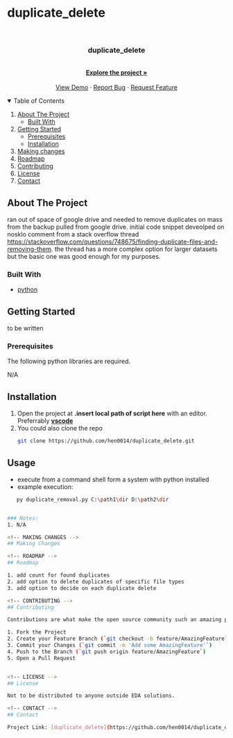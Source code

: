 # duplicate_delete
<!-- PROJECT LOGO -->
<br />
<p align="center">

  <h3 align="center">duplicate_delete</h3>

  <p align="center">
    <br />
    <a href="https://github.com/hen0014/duplicate_delete"><strong>Explore the project »</strong></a>
    <br />
    <br />
    <a href="https://github.com/hen0014/duplicate_delete">View Demo</a>
    ·
    <a href="https://github.com/hen0014/duplicate_delete/issues">Report Bug</a>
    ·
    <a href="https://github.com/hen0014/duplicate_delete/issues">Request Feature</a>
  </p>
</p>


<!-- TABLE OF CONTENTS -->
<details open="open">
  <summary>Table of Contents</summary>
  <ol>
    <li>
      <a href="#about-the-project">About The Project</a>
      <ul>
        <li><a href="#built-with">Built With</a></li>
      </ul>
    </li>
    <li>
      <a href="#getting-started">Getting Started</a>
      <ul>
        <li><a href="#prerequisites">Prerequisites</a></li>
        <li><a href="#installation">Installation</a></li>
      </ul>
    </li>
    <li><a href="#making-changes">Making changes</a></li>
    <li><a href="#roadmap">Roadmap</a></li>
    <li><a href="#contributing">Contributing</a></li>
    <li><a href="#license">License</a></li>
    <li><a href="#contact">Contact</a></li>
  </ol>
</details>



<!-- ABOUT THE PROJECT -->
## About The Project

ran out of space of google drive and needed to remove duplicates on mass from the backup pulled from google drive. initial code snippet deveolped on nosklo comment from a stack overflow thread https://stackoverflow.com/questions/748675/finding-duplicate-files-and-removing-them. the thread has a more complex option for larger datasets but the basic one was good enough for my purposes.

### Built With

* [python](https://www.python3.org)

<!-- GETTING STARTED -->
## Getting Started

to be written

### Prerequisites

The following python libraries are required.

N/A

## Installation

1. Open the project at **.insert local path of script here** with an editor. Preferrably [**vscode**](https://code.visualstudio.com/)
2. You could also clone the repo
   ```sh
   git clone https://github.com/hen0014/duplicate_delete.git

<!-- MAKING CHANGES -->
## Usage
* execute from a command shell form a system with python installed
* example execution:
```sh
   py duplicate_removal.py C:\path1\dir D:\path2\dir


### Notes:
1. N/A

<!-- MAKING CHANGES -->
## Making Changes

<!-- ROADMAP -->
## Roadmap

1. add count for found duplicates
2. add option to delete duplicates of specific file types
3. add option to decide on each duplicate delete

<!-- CONTRIBUTING -->
## Contributing

Contributions are what make the open source community such an amazing place to be learn, inspire, and create. Any contributions you make are **greatly appreciated**.

1. Fork the Project
2. Create your Feature Branch (`git checkout -b feature/AmazingFeature`)
3. Commit your Changes (`git commit -m 'Add some AmazingFeature'`)
4. Push to the Branch (`git push origin feature/AmazingFeature`)
5. Open a Pull Request


<!-- LICENSE -->
## License

Not to be distributed to anyone outside EDA solutions. 

<!-- CONTACT -->
## Contact

Project Link: [duplicate_delete](https://github.com/hen0014/duplicate_delete.git)
